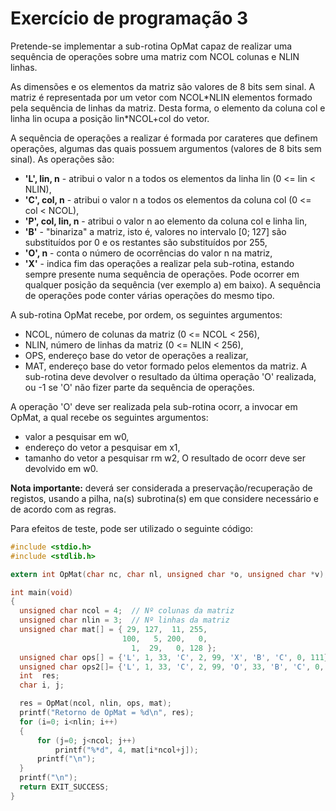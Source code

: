 # Exercício de programação 3
Pretende-se implementar a sub-rotina OpMat capaz de realizar uma sequência de operações sobre uma matriz com NCOL colunas e NLIN linhas.

As dimensões e os elementos da matriz são valores de 8 bits sem sinal.
A matriz é representada por um vetor com NCOL\*NLIN elementos formado pela sequência de linhas da matriz. Desta forma, o elemento da coluna col e linha lin ocupa a posição lin\*NCOL+col do vetor.

A sequência de operações a realizar é formada por carateres que definem operações, algumas das quais possuem argumentos (valores de 8 bits sem sinal). As operações são:
 - **'L', lin, n** - atribui o valor n a todos os elementos da linha lin (0 <= lin < NLIN),
 - **'C', col, n** - atribui o valor n a todos os elementos da coluna col (0 <= col < NCOL),
 - **'P', col, lin, n** - atribui o valor n ao elemento da coluna col e linha lin,
 - **'B'** - "binariza" a matriz, isto é, valores no intervalo [0; 127] são substituídos por 0 e os restantes são substituídos por 255,
 - **'O', n** - conta o número de ocorrências do valor n na matriz,
 - **'X'** - indica fim das operações a realizar pela sub-rotina, estando sempre presente numa sequência de operações. Pode ocorrer em qualquer posição da sequência (ver exemplo a) em baixo).
A sequência de operações pode conter várias operações do mesmo tipo.

A sub-rotina OpMat recebe, por ordem, os seguintes argumentos:
- NCOL, número de colunas da matriz (0 <= NCOL < 256),
- NLIN, número de linhas da matriz (0 <= NLIN < 256),
- OPS, endereço base do vetor de operações a realizar,
- MAT, endereço base do vetor formado pelos elementos da matriz.
A sub-rotina deve devolver o resultado da última operação 'O' realizada, ou -1 se 'O' não fizer parte da sequência de operações.

A operação 'O' deve ser realizada pela sub-rotina ocorr, a invocar em OpMat, a qual  recebe os seguintes argumentos:
- valor a pesquisar em w0,
- endereço do vetor a pesquisar em x1,
- tamanho do vetor a pesquisar rm w2,
O resultado de ocorr deve ser devolvido em w0.

**Nota importante:** deverá ser considerada a preservação/recuperação de registos, usando a pilha, na(s) subrotina(s) em que considere necessário e de acordo com as regras.

Para efeitos de teste, pode ser utilizado o seguinte código:

```c
#include <stdio.h>
#include <stdlib.h>

extern int OpMat(char nc, char nl, unsigned char *o, unsigned char *v);

int main(void)
{
  unsigned char ncol = 4;  // Nº colunas da matriz
  unsigned char nlin = 3;  // Nº linhas da matriz
  unsigned char mat[] = { 29, 127,  11, 255,
                         100,   5, 200,   0,
                           1,  29,   0, 128 };
  unsigned char ops[] = {'L', 1, 33, 'C', 2, 99, 'X', 'B', 'C', 0, 111};   // Exemplo a)
  unsigned char ops2[]= {'L', 1, 33, 'C', 2, 99, 'O', 33, 'B', 'C', 0, 123, 'O', 255, 'P', 2, 0, 26, 'X'};   // Exemplo b)
  int  res;
  char i, j;

  res = OpMat(ncol, nlin, ops, mat);
  printf("Retorno de OpMat = %d\n", res);
  for (i=0; i<nlin; i++)
  {
      for (j=0; j<ncol; j++)
          printf("%*d", 4, mat[i*ncol+j]);
      printf("\n");
  }
  printf("\n");
  return EXIT_SUCCESS;
}
```